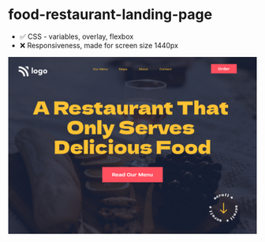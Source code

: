 # food-restaurant-landing-page

- ✅ CSS - variables, overlay, flexbox
- ❌ Responsiveness, made for screen size 1440px

![Cover](./cover.png)
